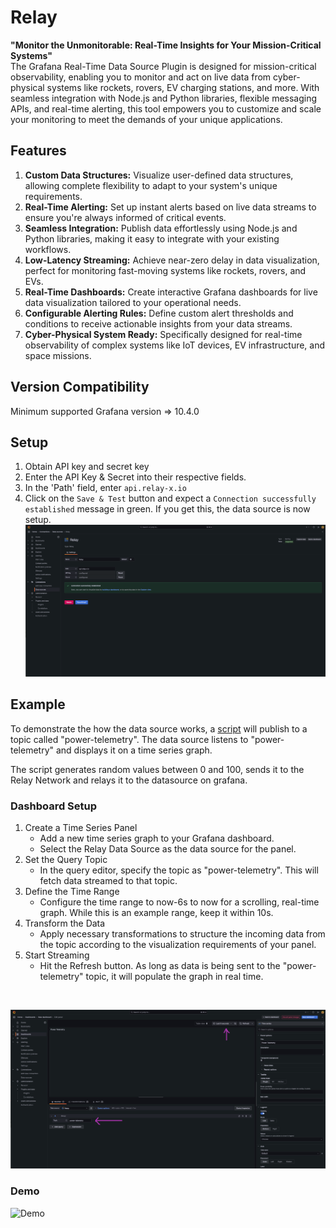 # Relay
<b>"Monitor the Unmonitorable: Real-Time Insights for Your Mission-Critical Systems"</b><br>
The Grafana Real-Time Data Source Plugin is designed for mission-critical observability, enabling you to monitor and act on live data from cyber-physical systems like rockets, rovers, EV charging stations, and more. With seamless integration with Node.js and Python libraries, flexible messaging APIs, and real-time alerting, this tool empowers you to customize and scale your monitoring to meet the demands of your unique applications.

## Features
1. <b>Custom Data Structures:</b> Visualize user-defined data structures, allowing complete flexibility to adapt to your system's unique requirements.
2. <b>Real-Time Alerting:</b> Set up instant alerts based on live data streams to ensure you're always informed of critical events.
3. <b>Seamless Integration:</b> Publish data effortlessly using Node.js and Python libraries, making it easy to integrate with your existing workflows.
4. <b>Low-Latency Streaming:</b> Achieve near-zero delay in data visualization, perfect for monitoring fast-moving systems like rockets, rovers, and EVs.
5. <b>Real-Time Dashboards:</b> Create interactive Grafana dashboards for live data visualization tailored to your operational needs.
6. <b>Configurable Alerting Rules:</b> Define custom alert thresholds and conditions to receive actionable insights from your data streams.
7. <b>Cyber-Physical System Ready:</b> Specifically designed for real-time observability of complex systems like IoT devices, EV infrastructure, and space missions.

## Version Compatibility
Minimum supported Grafana version => 10.4.0

## Setup
1. Obtain API key and secret key
2. Enter the API Key & Secret into their respective fields.
3. In the 'Path' field, enter `api.relay-x.io`
4. Click on the `Save & Test` button and expect a `Connection successfully established` message in green. If you get this, the data source is now setup.
![Datasource Setup](docs/ds_setup.png "Datasource Setup")

## Example
To demonstrate the how the data source works, a [script](https://github.com/Realtime-Relay/relayx-js/blob/main/examples/example_send_data_on_connect.js) will publish to a topic called "power-telemetry". The data source listens to "power-telemetry" and displays it on a time series graph.<br>

The script generates random values between 0 and 100, sends it to the Relay Network and relays it to the datasource on grafana.

### Dashboard Setup
1. Create a Time Series Panel
   * Add a new time series graph to your Grafana dashboard.
   * Select the Relay Data Source as the data source for the panel.
2. Set the Query Topic
   * In the query editor, specify the topic as "power-telemetry". This will fetch data streamed to that topic.
3. Define the Time Range
   * Configure the time range to now-6s to now for a scrolling, real-time graph. While this is an example range, keep it within 10s.
4. Transform the Data
   * Apply necessary transformations to structure the incoming data from the topic according to the visualization requirements of your panel.
5. Start Streaming
   * Hit the Refresh button. As long as data is being sent to the "power-telemetry" topic, it will populate the graph in real time.
<br>

![Graph Setup](docs/graph_setup.png "Graph Setup")

### Demo
![Demo](docs/demo_gif.gif "Demo")